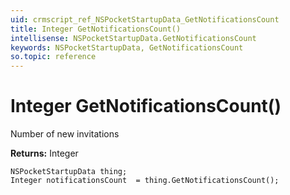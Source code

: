 ```yaml
---
uid: crmscript_ref_NSPocketStartupData_GetNotificationsCount
title: Integer GetNotificationsCount()
intellisense: NSPocketStartupData.GetNotificationsCount
keywords: NSPocketStartupData, GetNotificationsCount
so.topic: reference
---
```


# Integer GetNotificationsCount()

Number of new invitations

**Returns:** Integer

```crmscript
NSPocketStartupData thing;
Integer notificationsCount  = thing.GetNotificationsCount();
```

